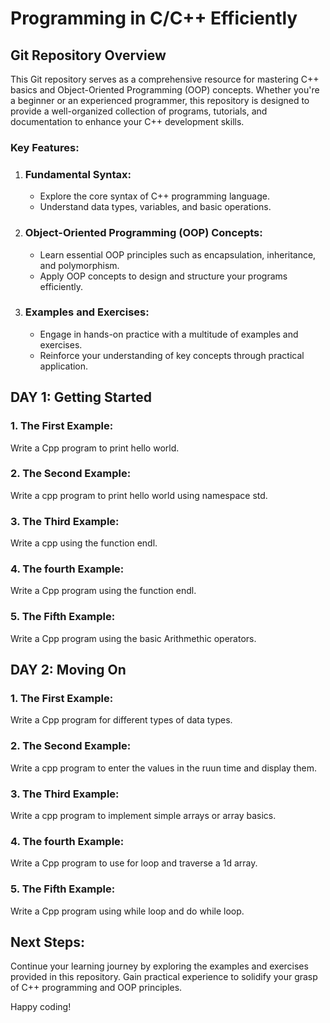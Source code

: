 Programming in C/C++ Efficiently
================================

Git Repository Overview
-----------------------

This Git repository serves as a comprehensive resource for mastering C++ basics and Object-Oriented Programming (OOP) concepts. Whether you're a beginner or an experienced programmer, this repository is designed to provide a well-organized collection of programs, tutorials, and documentation to enhance your C++ development skills.

### Key Features:

1.  ### Fundamental Syntax:
    
    *   Explore the core syntax of C++ programming language.
    *   Understand data types, variables, and basic operations.
2.  ### Object-Oriented Programming (OOP) Concepts:
    
    *   Learn essential OOP principles such as encapsulation, inheritance, and polymorphism.
    *   Apply OOP concepts to design and structure your programs efficiently.
3.  ### Examples and Exercises:
    
    *   Engage in hands-on practice with a multitude of examples and exercises.
    *   Reinforce your understanding of key concepts through practical application.

DAY 1: Getting Started
----------------------

### 1\. The First Example:

Write a Cpp program to print hello world.

### 2\. The Second Example:

Write a cpp program to print hello world using namespace std.

### 3\. The Third Example:

Write a cpp using the function endl.

### 4\. The fourth Example:

Write a Cpp program using the function endl.

### 5\. The Fifth Example:

Write a Cpp program using the basic Arithmethic operators.

DAY 2: Moving On
----------------------

### 1\. The First Example:

Write a Cpp program for different types of data types.

### 2\. The Second Example:

Write a cpp program to enter the values in the ruun time and display them.

### 3\. The Third Example:

Write a cpp program to implement simple arrays or array basics.

### 4\. The fourth Example:

Write a Cpp program to use for loop and traverse a 1d array.

### 5\. The Fifth Example:

Write a Cpp program using while loop and do while loop.

Next Steps:
-----------

Continue your learning journey by exploring the examples and exercises provided in this repository. Gain practical experience to solidify your grasp of C++ programming and OOP principles.

Happy coding!
